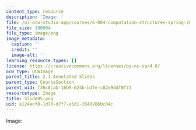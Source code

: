 ```yaml
---
content_type: resource
description: 'Image: '
file: /ol-ocw-studio-app/courses/6-004-computation-structures-spring-2017/a124acf81d70d7f7e5d12840286bc84c_Slide05.png
file_size: 190004
file_type: image/png
image_metadata:
  caption: ''
  credit: ''
  image-alt: ''
learning_resource_types: []
license: https://creativecommons.org/licenses/by-nc-sa/4.0/
ocw_type: OCWImage
parent_title: 2.1 Annotated Slides
parent_type: CourseSection
parent_uid: f36c8cab-16b9-624b-b4fe-c82e9ddf0f73
resourcetype: Image
title: Slide05.png
uid: a124acf8-1d70-d7f7-e5d1-2840286bc84c
---
```

Image: 